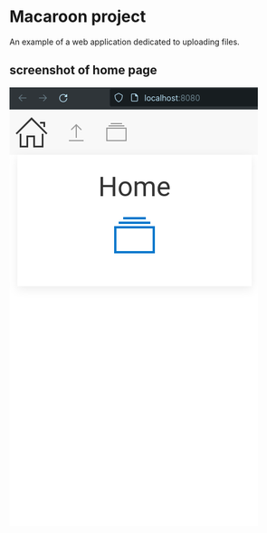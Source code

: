 # Macaroon project

An example of a web application dedicated to uploading files.

## screenshot of home page

![home page](https://github.com/paolomococci/mocaccino/blob/main/screenshots/Macaroon/Macaroon-Home.png)
